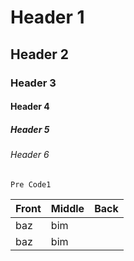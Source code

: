 <h1>Header 1</h1>
<h2>Header 2</h2>
<h3>Header 3</h3>
<h4>Header 4</h4>
<h5>Header 5</h5>
<h6>Header 6</h6>
<pre><code>Pre Code1</code></pre>
<table>
<thead><tr><th>Front</th><th>Middle</th><th>Back</th></tr></thead>
<tr><td>baz</td><td>bim</td></tr>
<tr><td>baz</td><td>bim</td></tr>
<tr></tr>
</table>
<table><tr></tr></table>
